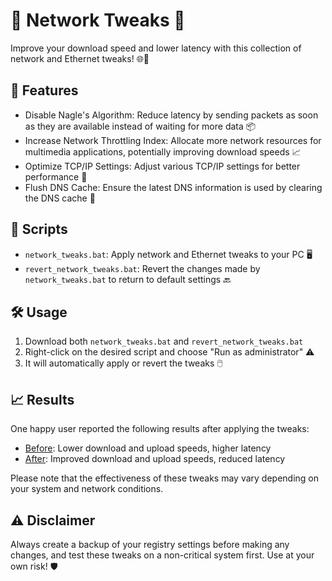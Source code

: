 # 🚀 Network Tweaks 🚀

Improve your download speed and lower latency with this collection of network and Ethernet tweaks! 🌐💨

## 🌟 Features

- Disable Nagle's Algorithm: Reduce latency by sending packets as soon as they are available instead of waiting for more data 📦
- Increase Network Throttling Index: Allocate more network resources for multimedia applications, potentially improving download speeds 📈
- Optimize TCP/IP Settings: Adjust various TCP/IP settings for better performance 🔧
- Flush DNS Cache: Ensure the latest DNS information is used by clearing the DNS cache 🧹

## 📁 Scripts

- `network_tweaks.bat`: Apply network and Ethernet tweaks to your PC 🖥️
- `revert_network_tweaks.bat`: Revert the changes made by `network_tweaks.bat` to return to default settings 🔙

## 🛠️ Usage

1. Download both `network_tweaks.bat` and `revert_network_tweaks.bat`
2. Right-click on the desired script and choose "Run as administrator" ⚠️
3. It will automatically apply or revert the tweaks 🖱️

## 📈 Results

One happy user reported the following results after applying the tweaks:

- [Before](https://media.discordapp.net/attachments/1086816949473923073/1104822343425065091/6150f9be-080d-4a43-9613-e3db3ef6e65b.png): Lower download and upload speeds, higher latency
- [After](https://media.discordapp.net/attachments/1086816949473923073/1104822343781585027/25743ff9-e0ba-441f-9307-b2196c2f1fbf.png): Improved download and upload speeds, reduced latency

Please note that the effectiveness of these tweaks may vary depending on your system and network conditions.

## ⚠️ Disclaimer

Always create a backup of your registry settings before making any changes, and test these tweaks on a non-critical system first. Use at your own risk! 🛡️
